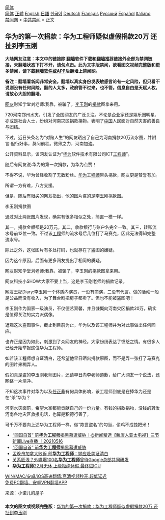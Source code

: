  <!-- 面包屑导航 --> <div class="breadcrumb"><!-- GTranslate: https://gtranslate.io/ -->  <div class="switcher notranslate">  <div class="selected">  <a href="#" onclick="return false;"> 简体</a>  </div>  <div class="option">  <a href="https://www.bannedbook.org" onclick="doGTranslate('zh-CN|zh-CN');jQuery('div.switcher div.selected a').html(jQuery(this).html());return false;" title="简体中文" class="nturl selected"> 简体</a>  <a href="https://www.bannedbook.org/zh-tw/" onclick="doGTranslate('zh-CN|zh-TW');jQuery('div.switcher div.selected a').html(jQuery(this).html());return false;" title="繁體中文" class="nturl"> 正體</a>  <a href="https://www.bannedbook.org/en/" onclick="doGTranslate('zh-CN|en');jQuery('div.switcher div.selected a').html(jQuery(this).html());return false;" title="English" class="nturl"> English</a>  <a href="https://www.bannedbook.org/ja/" onclick="doGTranslate('zh-CN|ja');jQuery('div.switcher div.selected a').html(jQuery(this).html());return false;" title="日本語" class="nturl"> 日語</a>  <a href="https://www.bannedbook.org/ko/" onclick="doGTranslate('zh-CN|ko');jQuery('div.switcher div.selected a').html(jQuery(this).html());return false;" title="한국어" class="nturl"> 한국어</a>  <a href="https://www.bannedbook.org/de/" onclick="doGTranslate('zh-CN|de');jQuery('div.switcher div.selected a').html(jQuery(this).html());return false;" title="Deutsch" class="nturl"> Deutsch</a>  <a href="https://www.bannedbook.org/fr/" onclick="doGTranslate('zh-CN|fr');jQuery('div.switcher div.selected a').html(jQuery(this).html());return false;" title="Français" class="nturl"> Français</a>  <a href="https://www.bannedbook.org/ru/" onclick="doGTranslate('zh-CN|ru');jQuery('div.switcher div.selected a').html(jQuery(this).html());return false;" title="Русский" class="nturl"> Русский</a>  <a href="https://www.bannedbook.org/es/" onclick="doGTranslate('zh-CN|es');jQuery('div.switcher div.selected a').html(jQuery(this).html());return false;" title="Español" class="nturl"> Español</a>  <a href="https://www.bannedbook.org/it/" onclick="doGTranslate('zh-CN|it');jQuery('div.switcher div.selected a').html(jQuery(this).html());return false;" title="Italiano" class="nturl"> Italiano</a>  </div>  </div>      <div class='breadcrumb-sub'><!-- Breadcrumb NavXT 6.3.0 --> <a href="https://www.bannedbook.org/" class="home">禁闻网</a> &gt; <a href="https://www.bannedbook.org/bnews/cbnews/" class="category">中共禁闻</a> &gt; 正文</div></div><h2>华为的第一次捐款：华为工程师疑似虚假捐款20万 还扯到李玉刚</h2> <p class="notice"><b>大陆网友注意：本文中的链接除 <a href="https://github.com/bannedbook/fanqiang" >翻墙</a>软件下载和<a href="https://github.com/killgcd/justmysocks/blob/master/README.md">翻墙推荐</a>链接外全部为禁网链接，未翻墙状态下打不开，请勿点击。此为文字版禁闻，欲看图文视频完整版和更多禁闻，请下载<a href="https://github.com/bannedbook/fanqiang">翻墙软件或APP</a>后翻墙上禁闻网。</p><p>备注：翻墙看新闻非常安全，翻墙以真实身份发表敏感言论有一定风险，但只看不说则没有任何风险，翻的人太多，政府管不过来，也不管。信息自由是天赋人权，请放心大胆的翻墙。</b></p>  <div class="entry"> <p id="summary"><a href="https://www.bannedbook.org/bnews/tag/%e7%bd%91%e5%8f%8b/" class="st_tag internal_tag" rel="tag" title="标签 网友 下的日志">网友</a>财知学堂刘老师:我靠，被骗了，<a href="https://www.bannedbook.org/bnews/tag/%e6%9d%8e%e7%8e%89%e5%88%9a/" class="st_tag internal_tag" rel="tag" title="标签 李玉刚 下的日志">李玉刚</a>的<a href="https://www.bannedbook.org/bnews/tag/%E6%8D%90%E6%AC%BE/" class="st_tag internal_tag" rel="tag" title="标签 捐款 下的日志">捐款</a>图拿来用。</p> <p>720河南郑州水灾，引发了全国网友的广泛关注。不论是企业家还是娱乐圈明星，亦或是社会人士，纷纷对河南灾区捐款捐物。表明了<span class='wp_keywordlink_affiliate'><a href="https://www.bannedbook.org/" title="中国" target="_blank">中国</a></span>人民面对自然灾害的善良与团结。</p> <p>不过，近日头条名为“对赌人生”的网友晒出了自己为河南捐款20万流水图，并附言:但行好事，莫问前程。微薄之力，河南加油。</p> <p>公开资料显示，该网友认证为“<a href="https://www.bannedbook.org/bnews/tag/%e5%8d%8e%e4%b8%ba/" class="st_tag internal_tag" rel="tag" title="标签 华为 下的日志">华为</a>软件技术有限公司ICT<a href="https://www.bannedbook.org/bnews/tag/%e5%b7%a5%e7%a8%8b%e5%b8%88/" class="st_tag internal_tag" rel="tag" title="标签 工程师 下的日志">工程师</a>”。</p> <p>随后有网友说:华为的第一次捐款，为华为点赞！</p> <p>不得不说，华为曾经收割了无数粉丝。<a href="https://www.bannedbook.org/bnews/tag/%e5%8d%8e%e4%b8%ba%e5%b7%a5%e7%a8%8b%e5%b8%88/" class="st_tag internal_tag" rel="tag" title="标签 华为工程师 下的日志">华为工程师</a>带头捐款，网友更是赞誉有加。</p>  <p>所谓一方有难，八方支援。</p> <p>但是，随后有眼尖的网友指出，他的图片盗的是<a href="https://www.bannedbook.org/bnews/tag/%e6%9d%8e%e7%8e%89/" class="st_tag internal_tag" rel="tag" title="标签 李玉 下的日志">李玉</a>刚捐款图。</p> <p>李玉刚捐款图</p> <p>通过对比两张图片发现，确实有很多相似之处，简直一模一样。</p> <p>其一，捐款金额都是20万元。其二，收款银行与账户名完全一致。其三，转账流水号前12位一致。不过该<a href="https://www.bannedbook.org/bnews/tag/%E5%B7%A5%E7%A8%8B/" class="st_tag internal_tag" rel="tag" title="标签 工程 下的日志">工程</a>师的流水号后几位打了马赛克，因此无法得知完整流水号。</p> <p>除此之外，这张图片有多处打码，也就存在了盗图的嫌疑。</p>  <p>因为这个原因，后面有更多网友提出了相同的质疑。</p> <p>网友财知学堂刘老师:我靠，被骗了，李玉刚的捐款图拿来用。</p> <p>网友科技小SHOW:大家不要上当，这是李玉刚老师的捐款记录。</p> <p>网友王妃Diary:李玉刚一个体质内演员，一没有商演，二没有代言。做的活动一般是公益而没有收入，为了舞台剧把房子都卖了。但也不能被盗图吧！</p> <p>李玉刚作为国家一级演员，不仅德艺双馨，并且慷慨向河南灾区捐款20万，确实是值得关注的实力派偶像。</p> <p>返观这次盗图事件，截止到目前为止，华为以及该工程师并为对此事做出任何回应。</p>  <p>也许正是因为如此，刺激到了众网友的神经，大家纷纷表达了愤怒之情。有很多人已经开始举报这位华为工程师。</p> <p>如若该工程师想自证清白，还希望他早日晒出捐款原图，而不是弄一张打了马赛克的图片来糊弄人。</p> <p>假如真是盗的李玉刚老师图片，还请早日向李老师道歉，给广大网友一个说法，还网络一片清净。</p> <p>不知这次事件对华为以及<a href="https://www.bannedbook.org/bnews/tag/%E4%BB%BB%E6%AD%A3%E9%9D%9E/" class="st_tag internal_tag" rel="tag" title="标签 任正非 下的日志">任正非</a>有何具体影响，该工程师到底是在捧华为还是在“杀”华为？</p> <p>河南水灾面前，希望大家都能贡献自己的一份力量。有钱的捐款捐物，没钱的转发河南各地灾区救援电话，也算是积德行善了。</p> <p>可千万不要向上述华为工程师一样，做“欺世盗名”的勾当，偷鸡不成蚀把米！</p>  <ul class='op-related-articles' title='相关阅读'> <li><a href='https://www.bannedbook.org/bnews/bannedvideo/20210517/1547751.html' target='_blank'>“回国自首” 前<b>华为工程师</b>揭黑幕遭威胁｜@新闻精选【新唐人亚太电视】三节新闻Live直播 ｜20210516</a></li> <li><a href='https://www.bannedbook.org/bnews/taiwannews/20210516/1547353.html' target='_blank'>“回国自首” 前<b>华为工程师</b>揭黑幕遭威胁</a></li> <li><a href='https://www.bannedbook.org/bnews/headline/20200528/1335907.html' target='_blank'>孟晚舟加拿大败诉     前<b>华为工程师</b>：她应赴美证清白</a></li> <li><a href='https://www.bannedbook.org/bnews/finance/20190731/1166836.html' target='_blank'>关系匪浅？外媒爆100名<b>华为工程师</b>曾待Google总部共同研发</a></li> <li><a href='https://www.bannedbook.org/bnews/cbnews/20190419/1116088.html' target='_blank'><b>华为工程师</b>22月无休 上级拒绝休假,最终进ICU</a></li> </ul> <p class="texttj"> <a href="https://github.com/bannedbook/fanqiang/wiki/V2ray%E6%9C%BA%E5%9C%BA" target="_blank">WIN/MAC/安卓/iOS高速翻墙:高清视频秒开,超低延迟</a><br/> <a href="https://github.com/bannedbook/fanqiang/wiki/%E7%A6%81%E9%97%BB%E7%BD%91%E5%AE%89%E5%8D%93%E7%BF%BB%E5%A2%99%E6%96%B0%E9%97%BBAPP" target="_blank">免费PC翻墙、安卓VPN翻墙APP</a></p><p> 来源：小诺儿的屋子 </p><a name='sharetosocial'></a>  <div style="margin-bottom:5px;padding-bottom:5px;clear:both"> <div id="archive-pix-1" class="banner-ads"> <!-- AuctionX Display platform tag START --> <div id="26318x728x90x621x_ADSLOT2" clicktrack="%%CLICK_URL_ESC%%"></div> <!-- AuctionX Display platform tag END --> </div> <div id="archive-pix-2" class="banner-ads"> <!-- AuctionX Display platform tag START --> <div id="26315x300x250x621x_ADSLOT2" clicktrack="%%CLICK_URL_ESC%%"></div> <!-- AuctionX Display platform tag END --> </div> </div>  <div id="archive-pix-1" class="banner-ads"> <!-- AuctionX Display platform tag START --> <div id="26318x728x90x621x_ADSLOT3" clicktrack="%%CLICK_URL_ESC%%"></div> <!-- AuctionX Display platform tag END --> </div> <div><b>本文的图文或视频完整版</b>：<a href='https://www.bannedbook.org/bnews/cbnews/20210723/1592484.html'>华为的第一次捐款：华为工程师疑似虚假捐款20万 还扯到李玉刚</a></div>  </div><!--END ENTRY--> 